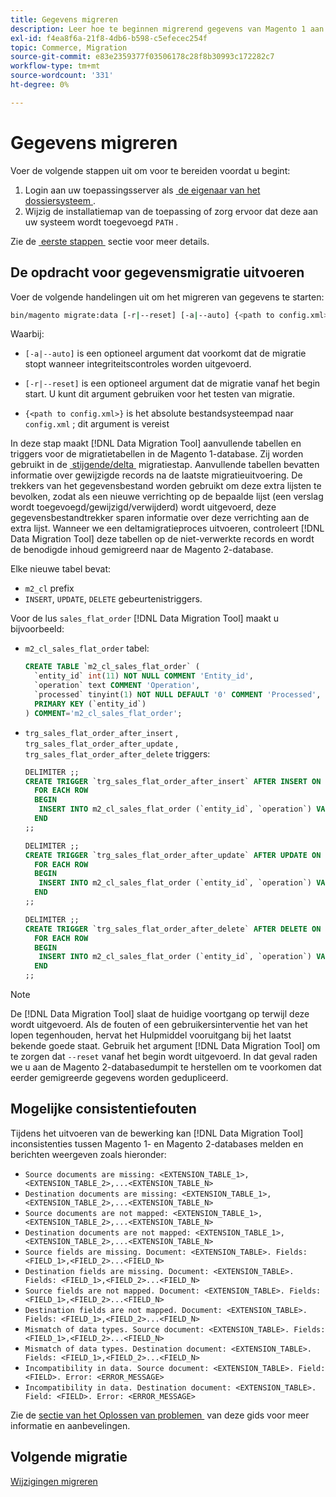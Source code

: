 ```yaml
---
title: Gegevens migreren
description: Leer hoe te beginnen migrerend gegevens van Magento 1 aan Magento 2 met  [!DNL Data Migration Tool].
exl-id: f4ea8f6a-21f8-4db6-b598-c5efecec254f
topic: Commerce, Migration
source-git-commit: e83e2359377f03506178c28f8b30993c172282c7
workflow-type: tm+mt
source-wordcount: '331'
ht-degree: 0%

---
```


# Gegevens migreren

Voer de volgende stappen uit om voor te bereiden voordat u begint:

1. Login aan uw toepassingsserver als [&#x200B; de eigenaar van het dossiersysteem &#x200B;](../../../installation/prerequisites/file-system/overview.md).
1. Wijzig de installatiemap van de toepassing of zorg ervoor dat deze aan uw systeem wordt toegevoegd `PATH` .

Zie de [&#x200B; eerste stappen &#x200B;](overview.md#first-steps) sectie voor meer details.

## De opdracht voor gegevensmigratie uitvoeren

Voer de volgende handelingen uit om het migreren van gegevens te starten:

```bash
bin/magento migrate:data [-r|--reset] [-a|--auto] {<path to config.xml>}
```

Waarbij:

* `[-a|--auto]` is een optioneel argument dat voorkomt dat de migratie stopt wanneer integriteitscontroles worden uitgevoerd.

* `[-r|--reset]` is een optioneel argument dat de migratie vanaf het begin start. U kunt dit argument gebruiken voor het testen van migratie.

* `{<path to config.xml>}` is het absolute bestandsysteempad naar `config.xml` ; dit argument is vereist

In deze stap maakt [!DNL Data Migration Tool] aanvullende tabellen en triggers voor de migratietabellen in de Magento 1-database. Zij worden gebruikt in de [&#x200B; stijgende/delta &#x200B;](delta.md) migratiestap. Aanvullende tabellen bevatten informatie over gewijzigde records na de laatste migratieuitvoering. De trekkers van het gegevensbestand worden gebruikt om deze extra lijsten te bevolken, zodat als een nieuwe verrichting op de bepaalde lijst (een verslag wordt toegevoegd/gewijzigd/verwijderd) wordt uitgevoerd, deze gegevensbestandtrekker sparen informatie over deze verrichting aan de extra lijst. Wanneer we een deltamigratieproces uitvoeren, controleert [!DNL Data Migration Tool] deze tabellen op de niet-verwerkte records en wordt de benodigde inhoud gemigreerd naar de Magento 2-database.

Elke nieuwe tabel bevat:

* `m2_cl` prefix
* `INSERT`, `UPDATE`, `DELETE` gebeurtenistriggers.

Voor de lus `sales_flat_order` [!DNL Data Migration Tool] maakt u bijvoorbeeld:

* `m2_cl_sales_flat_order` tabel:

  ```sql
  CREATE TABLE `m2_cl_sales_flat_order` (
    `entity_id` int(11) NOT NULL COMMENT 'Entity_id',
    `operation` text COMMENT 'Operation',
    `processed` tinyint(1) NOT NULL DEFAULT '0' COMMENT 'Processed',
    PRIMARY KEY (`entity_id`)
  ) COMMENT='m2_cl_sales_flat_order';
  ```

* `trg_sales_flat_order_after_insert` , `trg_sales_flat_order_after_update` , `trg_sales_flat_order_after_delete` triggers:

  ```sql
  DELIMITER ;;
  CREATE TRIGGER `trg_sales_flat_order_after_insert` AFTER INSERT ON `sales_flat_order`
    FOR EACH ROW
    BEGIN
     INSERT INTO m2_cl_sales_flat_order (`entity_id`, `operation`) VALUES (NEW.entity_id, 'INSERT')ON DUPLICATE KEY UPDATE operation = 'INSERT';
    END
  ;;
  
  DELIMITER ;;
  CREATE TRIGGER `trg_sales_flat_order_after_update` AFTER UPDATE ON `sales_flat_order`
    FOR EACH ROW
    BEGIN
     INSERT INTO m2_cl_sales_flat_order (`entity_id`, `operation`) VALUES (NEW.entity_id, 'UPDATE') ON DUPLICATE KEY UPDATE operation = 'UPDATE';
    END
  ;;
  
  DELIMITER ;;
  CREATE TRIGGER `trg_sales_flat_order_after_delete` AFTER DELETE ON `sales_flat_order`
    FOR EACH ROW
    BEGIN
     INSERT INTO m2_cl_sales_flat_order (`entity_id`, `operation`) VALUES (OLD.entity_id, 'DELETE')ON DUPLICATE KEY UPDATE operation = 'DELETE';
    END
  ;;
  ```

>[!NOTE]
>
>De [!DNL Data Migration Tool] slaat de huidige voortgang op terwijl deze wordt uitgevoerd. Als de fouten of een gebruikersinterventie het van het lopen tegenhouden, hervat het Hulpmiddel vooruitgang bij het laatst bekende goede staat. Gebruik het argument [!DNL Data Migration Tool] om te zorgen dat `--reset` vanaf het begin wordt uitgevoerd. In dat geval raden we u aan de Magento 2-databasedumpit te herstellen om te voorkomen dat eerder gemigreerde gegevens worden gedupliceerd.


## Mogelijke consistentiefouten

Tijdens het uitvoeren van de bewerking kan [!DNL Data Migration Tool] inconsistenties tussen Magento 1- en Magento 2-databases melden en berichten weergeven zoals hieronder:

* `Source documents are missing: <EXTENSION_TABLE_1>,<EXTENSION_TABLE_2>,...<EXTENSION_TABLE_N>`
* `Destination documents are missing: <EXTENSION_TABLE_1>,<EXTENSION_TABLE_2>,...<EXTENSION_TABLE_N>`
* `Source documents are not mapped: <EXTENSION_TABLE_1>,<EXTENSION_TABLE_2>,...<EXTENSION_TABLE_N>`
* `Destination documents are not mapped: <EXTENSION_TABLE_1>,<EXTENSION_TABLE_2>,...<EXTENSION_TABLE_N>`
* `Source fields are missing. Document: <EXTENSION_TABLE>. Fields: <FIELD_1>,<FIELD_2>...<FIELD_N>`
* `Destination fields are missing. Document: <EXTENSION_TABLE>. Fields: <FIELD_1>,<FIELD_2>...<FIELD_N>`
* `Source fields are not mapped. Document: <EXTENSION_TABLE>. Fields: <FIELD_1>,<FIELD_2>...<FIELD_N>`
* `Destination fields are not mapped. Document: <EXTENSION_TABLE>. Fields: <FIELD_1>,<FIELD_2>...<FIELD_N>`
* `Mismatch of data types. Source document: <EXTENSION_TABLE>. Fields: <FIELD_1>,<FIELD_2>...<FIELD_N>`
* `Mismatch of data types. Destination document: <EXTENSION_TABLE>. Fields: <FIELD_1>,<FIELD_2>...<FIELD_N>`
* `Incompatibility in data. Source document: <EXTENSION_TABLE>. Field: <FIELD>. Error: <ERROR_MESSAGE>`
* `Incompatibility in data. Destination document: <EXTENSION_TABLE>. Field: <FIELD>. Error: <ERROR_MESSAGE>`

Zie de [&#x200B; sectie van het Oplossen van problemen &#x200B;](https://support.magento.com/hc/en-us/articles/360033020451) van deze gids voor meer informatie en aanbevelingen.

## Volgende migratie

[Wijzigingen migreren](delta.md)
